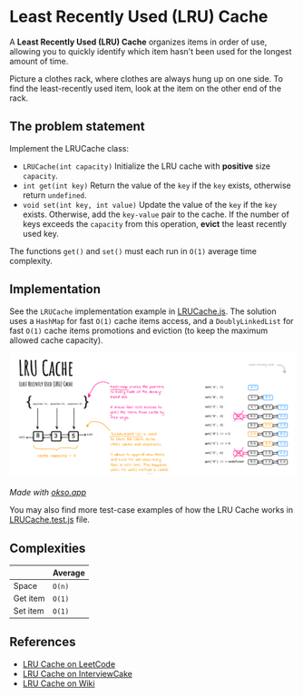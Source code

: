 # Least Recently Used (LRU) Cache

A **Least Recently Used (LRU) Cache** organizes items in order of use, allowing you to quickly identify which item hasn't been used for the longest amount of time.

Picture a clothes rack, where clothes are always hung up on one side. To find the least-recently used item, look at the item on the other end of the rack.

## The problem statement

Implement the LRUCache class:

- `LRUCache(int capacity)` Initialize the LRU cache with **positive** size `capacity`.
- `int get(int key)` Return the value of the `key` if the `key` exists, otherwise return `undefined`.
- `void set(int key, int value)` Update the value of the `key` if the `key` exists. Otherwise, add the `key-value` pair to the cache. If the number of keys exceeds the `capacity` from this operation, **evict** the least recently used key.

The functions `get()` and `set()` must each run in `O(1)` average time complexity.

## Implementation

See the `LRUCache` implementation example in [LRUCache.js](./LRUCache.js). The solution uses a `HashMap` for fast `O(1)` cache items access, and a `DoublyLinkedList` for fast `O(1)` cache items promotions and eviction (to keep the maximum allowed cache capacity).

![Linked List](./images/lru-cache.jpg)

*Made with [okso.app](https://okso.app)*

You may also find more test-case examples of how the LRU Cache works in [LRUCache.test.js](./__test__/LRUCache.test.js) file.

## Complexities

|   | Average |
|---|---|
| Space |`O(n)`|
| Get item | `O(1)` |
| Set item | `O(1)` |

## References

- [LRU Cache on LeetCode](https://leetcode.com/problems/lru-cache/solutions/244744/lru-cache/)
- [LRU Cache on InterviewCake](https://www.interviewcake.com/concept/java/lru-cache)
- [LRU Cache on Wiki](https://en.wikipedia.org/wiki/Cache_replacement_policies)
